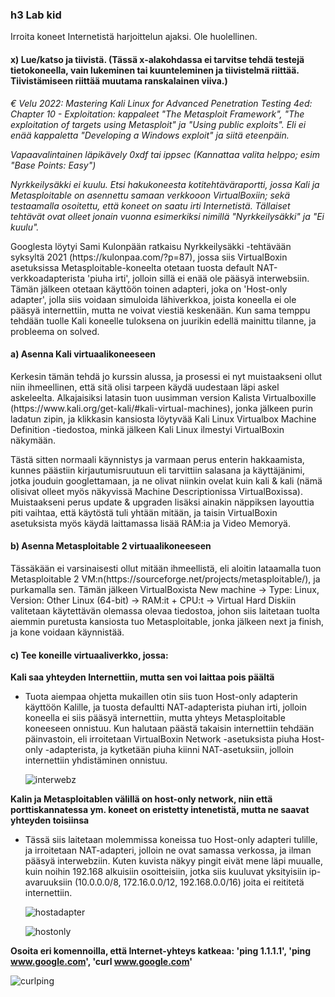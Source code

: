 ### h3 Lab kid

Irroita koneet Internetistä harjoittelun ajaksi. Ole huolellinen.

#### x) Lue/katso ja tiivistä. (Tässä x-alakohdassa ei tarvitse tehdä testejä tietokoneella, vain lukeminen tai kuunteleminen ja tiivistelmä riittää. Tiivistämiseen riittää muutama ranskalainen viiva.)
*€ Velu 2022: Mastering Kali Linux for Advanced Penetration Testing 4ed: Chapter 10 - Exploitation: kappaleet "The Metasploit Framework", "The exploitation of targets using Metasploit" ja "Using public exploits". Eli ei enää kappaletta "Developing a Windows exploit" ja siitä eteenpäin.*

*Vapaavalintainen läpikävely 0xdf tai ippsec (Kannattaa valita helppo; esim "Base Points: Easy")*

*Nyrkkeilysäkki ei kuulu. Etsi hakukoneesta kotitehtäväraportti, jossa Kali ja Metasploitable on asennettu samaan verkkooon VirtualBoxiin; sekä testaamalla osoitettu, että koneet on saatu irti Internetistä. Tällaiset tehtävät ovat olleet jonain vuonna esimerkiksi nimillä "Nyrkkeilysäkki" ja "Ei kuulu".*

<p>Googlesta löytyi Sami Kulonpään ratkaisu Nyrkkeilysäkki -tehtävään syksyltä 2021 (https://kulonpaa.com/?p=87), jossa siis VirtualBoxin asetuksissa Metasploitable-koneelta otetaan tuosta default NAT-verkkoadapterista 'piuha irti', jolloin sillä ei enää ole pääsyä interwebsiin. Tämän jälkeen otetaan käyttöön toinen adapteri, joka on 'Host-only adapter', jolla siis voidaan simuloida lähiverkkoa, joista koneella ei ole pääsyä internettiin, mutta ne voivat viestiä keskenään. Kun sama temppu tehdään tuolle Kali koneelle tuloksena on juurikin edellä mainittu tilanne, ja probleema on solved. </p>

#### a) Asenna Kali virtuaalikoneeseen

<p>Kerkesin tämän tehdä jo kurssin alussa, ja prosessi ei nyt muistaakseni ollut niin ihmeellinen, että sitä olisi tarpeen käydä uudestaan läpi askel askeleelta. Alkajaisiksi latasin tuon uusimman version Kalista Virtualboxille (https://www.kali.org/get-kali/#kali-virtual-machines), jonka jälkeen purin ladatun zipin, ja klikkasin kansiosta löytyvää Kali Linux Virtualbox Machine Definition -tiedostoa, minkä jälkeen Kali Linux ilmestyi VirtualBoxin näkymään.</p>

<p>Tästä sitten normaali käynnistys ja varmaan perus enterin hakkaamista, kunnes päästiin kirjautumisruutuun eli tarvittiin salasana ja käyttäjänimi, jotka jouduin googlettamaan, ja ne olivat niinkin ovelat kuin kali & kali (nämä olisivat olleet myös näkyvissä Machine Descriptionissa VirtualBoxissa). Muistaakseni perus update & upgraden lisäksi ainakin näppiksen layouttia piti vaihtaa, että käytöstä tuli yhtään mitään, ja taisin VirtualBoxin asetuksista myös käydä laittamassa lisää RAM:ia ja Video Memoryä.</p>



#### b) Asenna Metasploitable 2 virtuaalikoneeseen

<p>Tässäkään ei varsinaisesti ollut mitään ihmeellistä, eli aloitin lataamalla tuon Metasploitable 2 VM:n(https://sourceforge.net/projects/metasploitable/), ja purkamalla sen. Tämän jälkeen VirtualBoxista New machine -> Type: Linux, Version: Other Linux (64-bit) -> RAM:it + CPU:t -> Virtual Hard Diskiin valitetaan käytettävän olemassa olevaa tiedostoa, johon siis laitetaan tuolta aiemmin puretusta kansiosta tuo Metasploitable, jonka jälkeen next ja finish, ja kone voidaan käynnistää.</p>

#### c) Tee koneille virtuaaliverkko, jossa:

**Kali saa yhteyden Internettiin, mutta sen voi laittaa pois päältä**

- Tuota aiempaa ohjetta mukaillen otin siis tuon Host-only adapterin käyttöön Kalille, ja tuosta defaultti NAT-adapterista piuhan irti, jolloin koneella ei siis pääsyä internettiin, mutta yhteys Metasploitable koneeseen onnistuu. Kun halutaan päästä takaisin internettiin tehdään päinvastoin, eli irroitetaan VirtualBoxin Network -asetuksista piuha Host-only -adapterista, ja kytketään piuha kiinni NAT-asetuksiin, jolloin internettiin yhdistäminen onnistuu.

  ![interwebz](https://i.imgur.com/zUbJfmy.png)

**Kalin ja Metasploitablen välillä on host-only network, niin että porttiskannatessa ym. koneet on eristetty intenetistä, mutta ne saavat yhteyden toisiinsa**

- Tässä siis laitetaan molemmissa koneissa tuo Host-only adapteri tulille, ja irroitetaan NAT-adapteri, jolloin ne ovat samassa verkossa, ja ilman pääsyä interwebziin. Kuten kuvista näkyy pingit eivät mene läpi muualle, kuin noihin 192.168 alkuisiin osoitteisiin, jotka siis kuuluvat yksityisiin ip-avaruuksiin (10.0.0.0/8, 172.16.0.0/12, 192.168.0.0/16) joita ei reititetä internettiin.
  
  ![hostadapter](https://i.imgur.com/RasDJxy.png)
  
  ![hostonly](https://i.imgur.com/yJEh8jK.png)
 

**Osoita eri komennoilla, että Internet-yhteys katkeaa: 'ping 1.1.1.1', 'ping www.google.com', 'curl www.google.com'**

![curlping](https://i.imgur.com/VvnRJkL.png)
